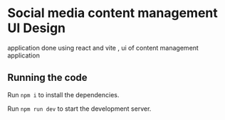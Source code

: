 
  # Social media content management UI Design
  application done using react and vite , ui of content management application


  ## Running the code

  Run `npm i` to install the dependencies.

  Run `npm run dev` to start the development server.
  